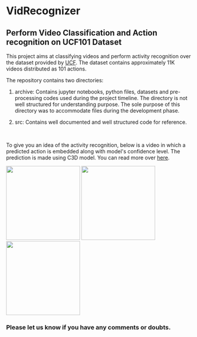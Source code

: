 # VidRecognizer

## Perform Video Classification and Action recognition on UCF101 Dataset

This project aims at classifying videos and perform activity recognition over the dataset provided by [UCF](https://www.crcv.ucf.edu/data/UCF101.php). The dataset contains approximately 11K videos distributed as 101 actions.<br/>

The repository contains two directories: <br/>

1. archive: Contains jupyter notebooks, python files, datasets and pre-processing codes used during the project timeline. The directory is not well structured for understanding purpose. The sole purpose of this directory was to accommodate files during the development phase.

2. src: Contains well documented and well structured code for reference. 
<br/>

To give you an idea of the activity recognition, below is a video in which a predicted action is embedded along with model's confidence level. The prediction is made using C3D model. You can read more over [here](src/README.md).

<img src="src/results/Video_Outputs/vid1.gif" width="200">

<img src="src/results/Video_Outputs/vid2.gif" width="200">

<img src="src/results/Video_Outputs/vid3.gif" width="200">

### Please let us know if you have any comments or doubts.
